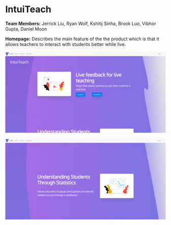 # IntuiTeach


**Team Members:** Jerrick Liu, Ryan Wolf, Kshitij Sinha, Brook Luo, Vibhor Gupta, Daniel Moon

**Homepage:** Describes the main feature of the the product which is that it allows teachers to interact with students better while live.

![Homepage1](/readme-images/homepage1.png)

![Homepage2](/readme-images/homepage2.png)

